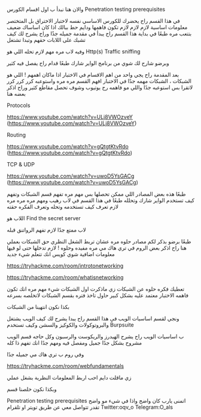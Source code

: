 والان هنا نبدأ ب اول اقسام الكورس 
Penetration testing prerequisites 


في هذا القسم راح يحضرك للكورس الاساسي نفسه لاختبار الاختراق بل المتختصر معلومات اساسية لازم لازم لازم تكون فاهمها ودايم حط ببالك اذا كان اساساك ضعيف بتتعب مره 
طبعًا في بداية هذا القسم راح يبدأ في مقدمة جميله جذًا وراح يشرح لك كيف تشبك على اللابات حقهم وتبدا تشتغل 


وفيه لاب مره مهم لازم تحله اللي هو 
Http(s) Traffic sniffing 


وبرضو شارح لك شوي من برنامج الواير شارك طبعًا قدام راح يفصل فيه كثير 

بعد المقدمة راح يجي واحد من اهم الاقسام في الاختبار اذا ماكان اهمهم ! 
اللي هو الشبكات ، الشبكات مهمه جدًا في الاختبار افهم القسم مره مره واستوعبه كرر كرر كرر لاتقرا بس استوعبه جدًا واللي مو فاهمه رح يوتيوب وشوف تحصل مقاطع كثير  وراح اذكر بعضه هنا 

Protocols 

https://www.youtube.com/watch?v=ULj8VWOzveY (https://www.youtube.com/watch?v=ULj8VWOzveY)

Routing 

https://www.youtube.com/watch?v=gQtgtKtvRdo (https://www.youtube.com/watch?v=gQtgtKtvRdo)

TCP & UDP 

https://www.youtube.com/watch?v=uwoD5YsGACg (https://www.youtube.com/watch?v=uwoD5YsGACg)

طبعًا هذه بعض المصادر اللي ممكن تحصلها 
بس مهم مره تفهم قسم الشبكات وتفهم كيف تستخدم الواير شارك وتحلله 
طبعًا في هذا القسم في لاب رهيب ومهم مره مره مره 
لازم تعرف كيف تستخدمه وتحله وتعرف الفكره حقته 


اللاب هو 
Find the secret server


لاب ممتع جدًا لازم تفهم الرواتنق قبله 

طبعًا برضو بذكر لكم مصادر حلوه مره عشان تربط الشغل النظري حق الشبكات بعملي 
هنا راح اذكر بعض الروم في تري هاك مي 
مره مفيده وحلوه ! لازم تدخلها حتى لو فيها معلومات اضافية شوي كويس انك تتعلم شيء جديد 

https://tryhackme.com/room/introtonetworking

https://tryhackme.com/room/whatisnetworking

تعطيك فكره حلوه عن الشبكات 
زي ماذكرت اول الشبكات شيء مهم مره انك تكون فاهمه الاختبار معتمد عليه بشكل كبير 
حاول تاخذ فتره بقسم الشبكات لاتخلصه بسرعه 

بكذا نكون انتهينا من الشبكات 

ونجي لقسم اساسيات الويب
في هذا القسم راح يبدا يشرح لك كيف الويب يشتغل 
والبروتوكولات والكوكيز والسشن وكيف تستخدم 
Burpsuite 

ب اساسيات الويب راح يشرح الهيدرز والريكوست والرسبون وكل حاجه 
قسم الويب مشروح بشكل جدًا جميل ومفصل فيه 
ومهم جدًا انك تفهم ذا كله 

وفي روم ب تري هاك مي جميله جدًا 

https://tryhackme.com/room/webfundamentals

زي ماقلت دايم احب اربط المعلومات النظرية بشغل عملي 

وبكذا نكون خلصنا قسم 

Penetration testing prerequisites 
اتمنى يارب كان واضح 
واذا في شيء مو واضح تقدر تتواصل معي عن طريق تويتر او تلقرام 
Twitter:oqv_o
Telegram:O_als

